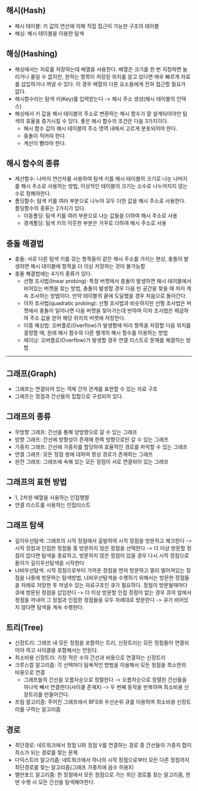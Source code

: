 ## 해시(Hash)
 + 해시 테이블: 키 값의 연산에 의해 직접 접근이 가능한 구조의 테이블
 + 해싱: 해시 테이블을 이용한 탐색

## 해싱(Hashing)
 + 해싱에서는 자료를 저장하는데 배열을 사용한다. 배열은 크기를 한 번 지정하면 늘리거나 줄일 수 없지만, 원하는 항목이 저장된 위치를 알고 있다면 매우 빠르게 자료를 삽입하거나 꺼낼 수 있다. 이 경우 배열의 다른 요소들에게 전혀 접근할 필요가 없다.
 + 해시함수라는 탐색 키(Key)를 입력받는다 -> 해시 주소 생성(해시 테이블의 인덱스)
 + 해싱에서 키 값을 해시 테이블의 주소로 변환하는 해시 함수가 잘 설계되어야만 탐색의 효울을 증가시킬 수 있다. 좋은 해시 함수의 조건은 다음 3가지이다.
   + 해시 함수 값이 해시 테이블의 주소 영역 내에서 고르게 분포되어야 한다.
   + 충돌이 적어야 한다.
   + 계산이 빨라야 한다.

## 해시 함수의 종류
 + 제산함수: 나머지 연산자를 사용하여 탐색 키를 해시 테이블의 크기로 나눈 나머지를 해시 주소로 사용하는 방법, 이상적인 테이블의 크기는 소수로 나누어지지 않는 수로 정해야한다.
 + 폴딩함수: 탐색 키를 여러 부분으로 나누어 모두 더한 값을 해시 주소로 사용한다. 폴딩함수의 종류는 2가지가 있다.
   + 이동폴딩: 탐색 키를 여러 부분으로 나눈 값들을 더하여 해시 주소로 사용
   + 경계폴딩: 탐색 키의 이웃한 부분은 거꾸로 더하여 해시 주소로 사용

## 충돌 해결법
 + 충돌: 서로 다른 탐색 키를 갖는 항목들이 같은 해시 주소를 가지는 현상, 충돌이 발생하면 해시 테이블에 항목을 더 이상 저장하는 것이 불가능함
 + 충돌 해결법에는 4가지 종류가 있다.
   + 선형 조사법(linear probing): 특정 버켓에서 충돌이 발생하면 해시 테이블에서 비어있는 버켓을 찾는 방법, 충돌이 발생할 경우 다음 빈 공간을 찾을 때 까지 계속 조사하는 방법이다. 만약 테이블의 끝에 도달했을 경우 처음으로 돌아간다.
   + 이차 조사법(quadratic probing): 선형 조사법과 비슷하지만 선형 조사법은 버켓에서 충돌이 일어나면 다음 버켓을 찾아가는데 반하여 이차 조사법은 제곱하여 주소 값을 얻어 해당 위치의 버켓에 저장한다.
   + 이중 해싱법: 오버플로(Overflow)가 발생함에 따라 항목을 저장할 다음 위치를 결정할 때, 원래 해시 함수와 다른 별개의 해시 함수를 이용하는 방법
   + 체이닝: 오버플로(Overflow)가 발생할 경우 연결 리스트로 문제를 해결하는 방법

---

## 그래프(Graph)
 + 그래프는 연결되어 있는 객체 간의 관계를 표현할 수 있는 자료 구조
 + 그래프는 정점과 간선들의 집합으로 구성되어 있다.

## 그래프의 종류
 + 무방향 그래프: 간선을 통해 양방향으로 갈 수 있는 그래프
 + 방향 그래프: 간선에 방향성이 존재해 한쪽 방향으로만 갈 수 있는 그래프
 + 가중치 그래프: 간선에 가중치를 할당하여 효율적인 경로를 파악할 수 있는 그래프
 + 연결 그래프: 모든 정점 쌍에 대하여 항상 경로가 존재하는 그래프
 + 완전 그래프: 그래프에 속해 있는 모든 정점이 서로 연결되어 있는 그래프

## 그래프의 표현 방법
 + 1, 2차원 배열을 사용하는 인접행렬
 + 연결 리스트를 사용하는 인접리스트

## 그래프 탐색
 + 깊이우선탐색: 그래프의 시작 정점에서 출발하여 시작 정점을 방문하고 체크한다 -> 시작 정점과 인접한 정점들 중 방문하지 않은 정점을 선택한다 -> 더 이상 방문할 정점이 없다면 탐색을 종료하고, 방문하지 않은 정점이 있을 경우 다시 시작 정점으로 돌아가 깊이우선탐색을 시작한다
 + 너비우선탐색: 시작 정점으로부터 가까운 정점을 먼저 방문하고 멀리 떨어져있는 정점을 나중에 방문하는 탐색방법, 너비우선탐색을 수행하기 위해서는 방문한 정점들을 차례로 저장한 후 꺼낼수 있는 자료구조인 큐가 필요하다. 정점이 방문될때마다 큐에 방문된 정점을 삽입한다 -> 더 이상 방문할 인접 정점이 없는 경우 큐의 앞에서 정점을 꺼내어 그 정점과 인접한 정점들을 모두 차례대로 방문한다 -> 큐가 비어있지 않다면 탐색을 계속 수행한다.

## 트리(Tree)
 + 신장트리: 그래프 내 모든 정점을 포함하는 트리, 신장트리는 모든 정점들이 연결되어야 하고 사이클을 포함해서는 안된다.
 + 최소비용 신장트리: 가장 적은 수의 간선과 비용으로 연결하는 신장트리
 + 크루스칼 알고리즘: 각 선택마다 탐욕적인 방법을 이용해서 모든 정점을 최소한의 비용으로 연결
   + 그래프들의 간선을 오름차순으로 정렬한다 -> 오름차순으로 정렬된 간선들을 하나씩 빼서 연결한다(사이클 존재X) -> 두 번째 동작을 반복하며 최소비용 신장트리를 만들어간다.
 + 프림 알고리즘: 주어진 그래프에서 BFS와 우선순위 큐를 이용하여 최소비용 신장트리를 구하는 알고리즘

## 경로
 + 최단경로: 네트워크에서 정점 U와 정점 V를 연결하는 경로 중 간선들의 가중치 합이 최소가 되는 경로를 찾는 문제
 + 다익스트라 알고리즘: 네트워크에서 하나의 시작 정점으로부터 모든 다른 정점까지 최단경로를 찾는 알고리즘(그래프 가중치에 음수 허용X)
 + 벨만포드 알고리즘: 한 정점에서 모든 정점으로 가는 최단 경로를 찾는 알고리즘, 한 번 수행 시 모든 간선을 탐색해야한다.
